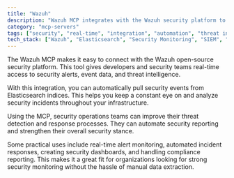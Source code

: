 ```yaml
---
title: "Wazuh"
description: "Wazuh MCP integrates with the Wazuh security platform to deliver real-time security alerts and event data for threat analysis workflows."
category: "mcp-servers"
tags: ["security", "real-time", "integration", "automation", "threat intelligence", "monitoring"]
tech_stack: ["Wazuh", "Elasticsearch", "Security Monitoring", "SIEM", "Threat Detection", "Incident Response"]
---
```


The Wazuh MCP makes it easy to connect with the Wazuh open-source security platform. This tool gives developers and security teams real-time access to security alerts, event data, and threat intelligence.

With this integration, you can automatically pull security events from Elasticsearch indices. This helps you keep a constant eye on and analyze security incidents throughout your infrastructure.

Using the MCP, security operations teams can improve their threat detection and response processes. They can automate security reporting and strengthen their overall security stance.

Some practical uses include real-time alert monitoring, automated incident responses, creating security dashboards, and handling compliance reporting. This makes it a great fit for organizations looking for strong security monitoring without the hassle of manual data extraction.